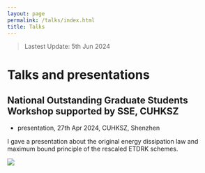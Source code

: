 ```yaml
---
layout: page
permalink: /talks/index.html
title: Talks
---
```


> Lastest Update: 5th Jun 2024

# Talks and presentations

## National Outstanding Graduate Students Workshop supported by SSE, CUHKSZ

-  presentation, 27th Apr 2024, CUHKSZ, Shenzhen

  I gave a presentation about the original energy dissipation law and maximum bound principle of the rescaled ETDRK schemes.


<img src="https://zhengpinzhong.github.io/images/xlmf2.jpg" class="floatpic" >
